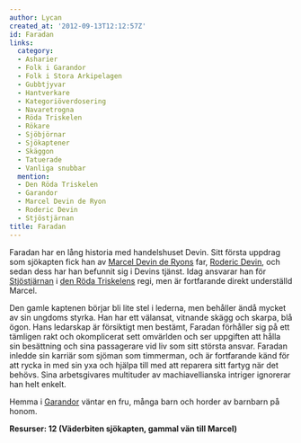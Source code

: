 ```yaml
---
author: Lycan
created_at: '2012-09-13T12:12:57Z'
id: Faradan
links:
  category:
  - Asharier
  - Folk i Garandor
  - Folk i Stora Arkipelagen
  - Gubbtjyvar
  - Hantverkare
  - Kategoriöverdosering
  - Navaretrogna
  - Röda Triskelen
  - Rökare
  - Sjöbjörnar
  - Sjökaptener
  - Skäggon
  - Tatuerade
  - Vanliga snubbar
  mention:
  - Den Röda Triskelen
  - Garandor
  - Marcel Devin de Ryon
  - Roderic Devin
  - Stjöstjärnan
title: Faradan
---
```


Faradan har en lång historia med handelshuset Devin. Sitt första uppdrag som sjökapten fick han av
[Marcel Devin de Ryons] far, [Roderic Devin], och sedan dess har han befunnit sig i Devins tjänst.
Idag ansvarar han för [Stjöstjärnan] i [den Röda Triskelens] regi, men är fortfarande direkt
underställd Marcel.

Den gamle kaptenen börjar bli lite stel i lederna, men behåller ändå mycket av sin ungdoms styrka.
Han har ett välansat, vitnande skägg och skarpa, blå ögon. Hans ledarskap är försiktigt men bestämt,
Faradan förhåller sig på ett tämligen rakt och okomplicerat sett omvärlden och ser uppgiften att
hålla sin besättning och sina passagerare vid liv som sitt största ansvar. Faradan inledde sin
karriär som sjöman som timmerman, och är fortfarande känd för att rycka in med sin yxa och hjälpa
till med att reparera sitt fartyg när det behövs. Sina arbetsgivares multituder av machiavellianska
intriger ignorerar han helt enkelt.

Hemma i [Garandor] väntar en fru, många barn och horder av barnbarn på honom.

**Resurser: 12 (Väderbiten sjökapten, gammal vän till Marcel)** 

  [Marcel Devin de Ryons]: Marcel_Devin_de_Ryon
  [Roderic Devin]: Roderic_Devin
  [Stjöstjärnan]: Stjöstjärnan
  [den Röda Triskelens]: Den_Röda_Triskelen
  [Garandor]: Garandor